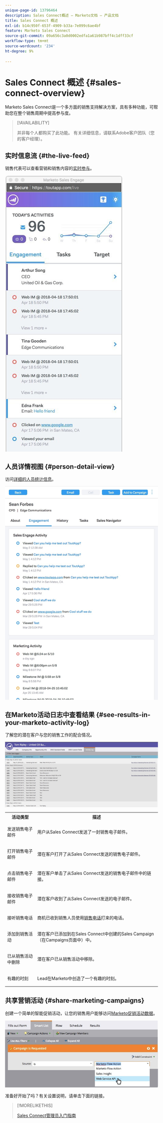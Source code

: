 ```yaml
---
unique-page-id: 13796464
description: Sales Connect概述 — Marketo文档 — 产品文档
title: Sales Connect 概述
exl-id: b14c950f-653f-4909-b33a-7e099c6ae4bf
feature: Marketo Sales Connect
source-git-commit: 09a656c3a0d0002edfa1a61b987bff4c1dff33cf
workflow-type: tm+mt
source-wordcount: '234'
ht-degree: 9%

---
```


# Sales Connect 概述 {#sales-connect-overview}

Marketo Sales Connect是一个多方面的销售支持解决方案，具有多种功能，可帮助您在整个销售周期中提高参与度。

>[!AVAILABILITY]
>
>并非每个人都购买了此功能。 有关详细信息，请联系Adobe客户团队（您的客户经理）。

## 实时信息流 {#the-live-feed}

销售代表可以查看营销和销售内容的[实时参与](/help/marketo/product-docs/marketo-sales-connect/email/the-live-feed/live-feed-overview.md)。

![](assets/engagement.jpg)

## 人员详情视图 {#person-detail-view}

访问[详细的人员统计信息](/help/marketo/product-docs/marketo-sales-connect/people/person-detail-view.md)。

![](assets/2018-05-11-at-3.28-pm.jpg)

## 在Marketo活动日志中查看结果 {#see-results-in-your-marketo-activity-log}

了解您的潜在客户与您的销售工作的配合情况。

![](assets/2018-05-11-at-3.30-pm.jpg)

<table>
 <tbody>
  <tr>
   <th>活动类型</th>
   <th>描述</th>
  </tr>
  <tr>
   <td><p>发送销售电子邮件</p></td>
   <td><p>用户从Sales Connect发送了一封销售电子邮件。</p></td>
  </tr>
  <tr>
   <td><p>打开销售电子邮件</p></td>
   <td><p>潜在客户打开了从Sales Connect发送的销售电子邮件。</p></td>
  </tr>
  <tr>
   <td><p>点击销售电子邮件</p></td>
   <td><p>潜在客户单击了从Sales Connect发送的销售电子邮件中的链接。</p></td>
  </tr>
  <tr>
   <td colspan="1"><p>接收销售电子邮件</p></td>
   <td colspan="1"><p>潜在客户收到了从Sales Connect发送的电子邮件。</p></td>
  </tr>
  <tr>
   <td colspan="1"><p>接听销售电话</p></td>
   <td colspan="1"><p>商机已收到销售人员使用<a href="/help/marketo/product-docs/marketo-sales-connect/phone/sales-phone-overview.md" rel="nofollow">销售电话</a>打来的电话。</p></td>
  </tr>
  <tr>
   <td colspan="1"><p>添加到销售活动</p></td>
   <td colspan="1"><p>潜在客户已添加到在Sales Connect中创建的Sales Campaign（在Campaigns页面中）中。</p></td>
  </tr>
  <tr>
   <td colspan="1"><p>已从销售活动中删除</p></td>
   <td colspan="1"><p>潜在客户已从销售活动中移除。</p></td>
  </tr>
  <tr>
   <td colspan="1"><p>有趣的时刻</p></td>
   <td colspan="1"><p>Lead在Marketo中创造了一个有趣的时刻。</p></td>
  </tr>
 </tbody>
</table>

## 共享营销活动 {#share-marketing-campaigns}

创建一个简单的智能促销活动，让您的销售用户能够访问[Marketo促销活动数据](/help/marketo/product-docs/marketo-sales-connect/marketo/make-a-campaign-visible-to-sales-connect-users.md)。

![](assets/campaign-is-requested.jpg)

准备好开始了吗？有关设置说明，请单击下面的链接。

>[!MORELIKETHIS]
>
>[Sales Connect管理员入门指南](/help/marketo/product-docs/marketo-sales-connect/getting-started/getting-started-guide-for-sales-connect-admins.md)
